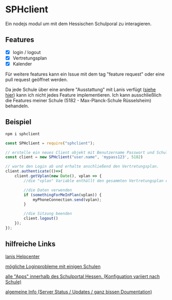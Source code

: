 # SPHclient
Ein nodejs modul um mit dem Hessischen Schulporal zu interagieren. 

## Features

- [x] login / logout
- [x] Vertretungsplan
- [x] Kalender

Für weitere features kann ein Issue mit dem tag "feature request" oder eine pull request geöffnet werden.

Da jede Schule über eine andere "Ausstattung" mit Lanis verfügt (<a href="https://info.schulportal.hessen.de/das-sph/sph-ueberblick/sph-lernsys/">siehe hier</a>) kann ich nicht jedes Feature implementieren. Ich kann ausschließlich die Features meiner Schule (5182 - Max-Planck-Schule Rüsselsheim) behandeln. 

## Beispiel
```bash
npm i sphclient
```

```javascript
const SPHclient = require("sphclient");

// erstelle ein neues Client objekt mit Benutzername Passwort und Schulnummer
const client = new SPHclient("user.name", 'mypass123', 5182)

// warte den Login ab und erhalte anschließend den Vertretungsplan.
client.authenticate(()=>{
    client.getVplan(new Date(), vplan => {
        //die "vplan" Variable enthällt den gesammten Vertretungsplan der Schule.

        //die Daten verwenden
        if (somethingForMeInPlan(vplan)) {
            myPhoneConnection.send(vplan);
        }

        //die Sitzung beenden
        client.logout()
    });
});
```

## hilfreiche Links
<a href="https://support.schulportal.hessen.de/knowledgebase.php">lanis Helpcenter</a>

<a href="https://support.schulportal.hessen.de/knowledgebase.php?article=1087">mögliche Loginprobleme mit einigen Schulen</a>

<a href="https://info.schulportal.hessen.de/das-sph/sph-ueberblick/sph-lernsys/"> alle "Apps" innerhalb des Schulportal Hessen. (Konfiguation variiert nach Schule)</a>

<a href="https://info.schulportal.hessen.de/">algemeine Info (Server Status / Updates / ganz bissen Doumentation)</a>

